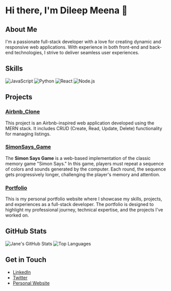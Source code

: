 # Hi there, I'm Dileep Meena 👋

## About Me
I'm a passionate full-stack developer with a love for creating dynamic and responsive web applications. With experience in both front-end and back-end technologies, I strive to deliver seamless user experiences.

## Skills
![JavaScript](https://img.shields.io/badge/-JavaScript-F7DF1E?logo=javascript&logoColor=black)
![Python](https://img.shields.io/badge/-Python-3776AB?logo=python&logoColor=white)
![React](https://img.shields.io/badge/-React-61DAFB?logo=react&logoColor=black)
![Node.js](https://img.shields.io/badge/-Node.js-339933?logo=node.js&logoColor=white)

## Projects
### [Airbnb_Clone](https://github.com/DileepMeena6531/Airbnb_clone)
This project is an Airbnb-inspired web application developed using the MERN stack. It includes CRUD (Create, Read, Update, Delete) functionality for managing listings.

### [SimonSays_Game](https://github.com/DileepMeena6531/simonSays)
The **Simon Says Game** is a web-based implementation of the classic memory game "Simon Says." In this game, players must repeat a sequence of colors and sounds generated by the computer. Each round, the sequence gets progressively longer, challenging the player's memory and attention.

### [Portfolio](https://github.com/DileepMeena6531/MyPortfolio)
This is my personal portfolio website where I showcase my skills, projects, and experiences as a full-stack developer. The portfolio is designed to highlight my professional journey, technical expertise, and the projects I've worked on.

## GitHub Stats
![Jane's GitHub Stats](https://github-readme-stats.vercel.app/api?username=DileepMeena6531&show_icons=true&theme=radical)
![Top Languages](https://github-readme-stats.vercel.app/api/top-langs/?username=DileepMeena6531&layout=compact&theme=radical)

## Get in Touch
- [LinkedIn](https://www.linkedin.com/in/janedoe)
- [Twitter](https://twitter.com/janedoe)
- [Personal Website](https://janedoe.dev)
